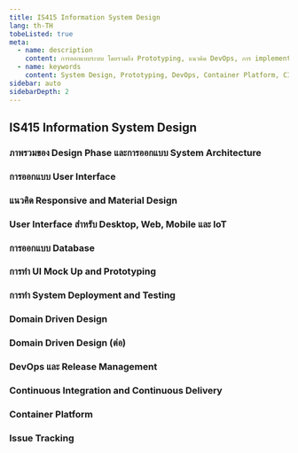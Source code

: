 ```yaml
---
title: IS415 Information System Design
lang: th-TH
tobeListed: true
meta:
  - name: description
    content: การออกแบบระบบ โดยรวมถึง Prototyping, แนวคิด DevOps, การ implement ระบบบน Container Platform, การทำ Continuous Integration และ Delivery
  - name: keywords
    content: System Design, Prototyping, DevOps, Container Platform, CI/CD
sidebar: auto
sidebarDepth: 2
---
```


## IS415 Information System Design

### ภาพรวมของ Design Phase และการออกแบบ System Architecture

### การออกแบบ User Interface

### แนวคิด Responsive and Material Design

### User Interface สำหรับ Desktop, Web,  Mobile และ IoT

### การออกแบบ Database

### การทำ UI Mock Up and Prototyping

### การทำ System Deployment and Testing

### Domain Driven Design

### Domain Driven Design (ต่อ)

### DevOps และ Release Management

### Continuous Integration and Continuous Delivery

### Container Platform

### Issue Tracking
